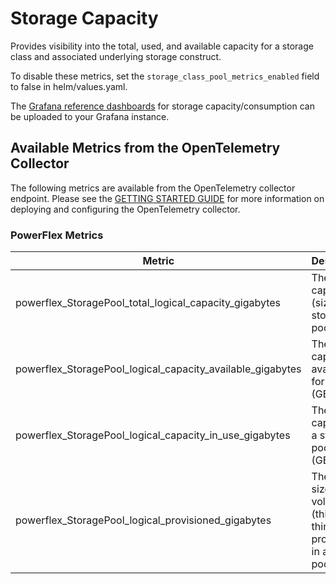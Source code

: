 # Storage Capacity
Provides visibility into the total, used, and available capacity for a storage class and associated underlying storage construct.

To disable these metrics, set the ```storage_class_pool_metrics_enabled``` field to false in helm/values.yaml.

The [Grafana reference dashboards](../../../grafana/dashboards/powerflex) for storage capacity/consumption can be uploaded to your Grafana instance.

## Available Metrics from the OpenTelemetry Collector
The following metrics are available from the OpenTelemetry collector endpoint.  Please see the [GETTING STARTED GUIDE](../GETTING_STARTED_GUIDE.md) for more information on deploying and configuring the OpenTelemetry collector.

### PowerFlex Metrics

| Metric                                       | Description                                                                   | Example                                                                                                                                                                               |
| -------------------------------------------- | ----------------------------------------------------------------------------- | ------------------------------------------------------------------------------------------------------------------------------------------------------------------------------------- |
| powerflex_StoragePool_total_logical_capacity_gigabytes     | The logical capacity (size) of a storage pool (GB)                            | powerflex_StoragePool_total_logical_capacity_gigabytes{driver="csi-vxflexos.dellemc.com",StorageClass="vxflexos",StoragePool="mypool",StorageSystemName="2e8ef5244898a20f"} 268.51708984375         |
| powerflex_StoragePool_logical_capacity_available_gigabytes | The capacity available for use (GB)                                           | powerflex_StoragePool_logical_capacity_available_gigabytes{driver="csi-vxflexos.dellemc.com",StorageClass="vxflexos-xfs",StoragePool="mypool",StorageSystemName="2e8ef5244898a20f"} 253.49462890625 |
| powerflex_StoragePool_logical_capacity_in_use_gigabytes     | The logical capacity of a storage pool in use (GB)                            | powerflex_StoragePool_logical_capacity_in_use_gigabytes{driver="csi-vxflexos.dellemc.com",StorageClass="vxflexos-xfs",StoragePool="mypool",StorageSystemName="2e8ef5244898a20f"} 15.0224609375       |
| powerflex_StoragePool_logical_provisioned_gigabytes       | The total size of volumes (thick and thin) provisioned in a storage pool (GB) | powerflex_StoragePool_logical_provisioned_gigabytes{driver="csi-vxflexos.dellemc.com",StorageClass="vxflexos-xfs",StoragePool="mypool",StorageSystemName="2e8ef5244898a20f"} 96                    |